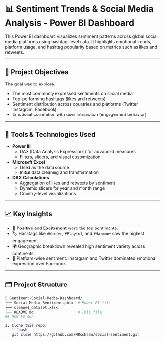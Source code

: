 # 📊 Sentiment Trends & Social Media Analysis - Power BI Dashboard

This Power BI dashboard visualizes sentiment patterns across global social media platforms using hashtag-level data. It highlights emotional trends, platform usage, and hashtag popularity based on metrics such as likes and retweets.


---

## 🧠 Project Objectives

The goal was to explore:
- The most commonly expressed sentiments on social media
- Top-performing hashtags (likes and retweets)
- Sentiment distribution across countries and platforms (Twitter, Instagram, Facebook)
- Emotional correlation with user interaction (engagement behavior)

---

## 🔧 Tools & Technologies Used

- **Power BI**
  - DAX (Data Analysis Expressions) for advanced measures
  - Filters, slicers, and visual customization
- **Microsoft Excel**
  - Used as the data source
  - Initial data cleaning and transformation
- **DAX Calculations**
  - Aggregation of likes and retweets by sentiment
  - Dynamic slicers for year and month range
  - Country-level visualizations

---

## 📈 Key Insights

- 💬 **Positive** and **Excitement** were the top sentiments.
- 🏷️ Hashtags like `#Wonder`, `#Playful`, and `#Harmony` saw the highest engagement.
- 🌍 Geographic breakdown revealed high sentiment variety across continents.
- 📱 Platform-wise sentiment: Instagram and Twitter dominated emotional expression over Facebook.

---

## 🗂️ Project Structure

```bash
📁 Sentiment-Social-Media-Dashboard/
├── Social_Media_Sentiment.pbix  # Power BI file
├── cleaned_dataset.xlsx         
└── README.md                    # This file
## How to Run

1. Clone this repo:
   ```bash
   git clone https://github.com/MRoshaan/social-sentiment.git

